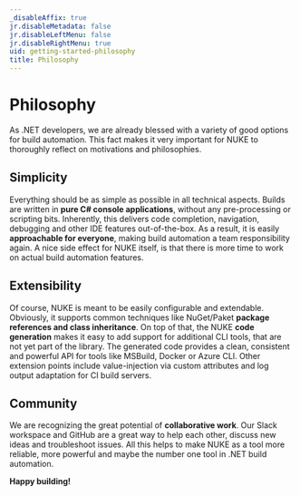 ```yaml
---
_disableAffix: true
jr.disableMetadata: false
jr.disableLeftMenu: false
jr.disableRightMenu: true
uid: getting-started-philosophy
title: Philosophy
---
```


# Philosophy

As .NET developers, we are already blessed with a variety of good options for build automation. This fact makes it very important for NUKE to thoroughly reflect on motivations and philosophies.

## Simplicity

Everything should be as simple as possible in all technical aspects. Builds are written in **pure C# console applications**, without any pre-processing or scripting bits. Inherently, this delivers code completion, navigation, debugging and other IDE features out-of-the-box. As a result, it is easily **approachable for everyone**, making build automation a team responsibility again. A nice side effect for NUKE itself, is that there is more time to work on actual build automation features.

## Extensibility

Of course, NUKE is meant to be easily configurable and extendable. Obviously, it supports common techniques like NuGet/Paket **package references and class inheritance**. On top of that, the NUKE **code generation** makes it easy to add support for additional CLI tools, that are not yet part of the library. The generated code provides a clean, consistent and powerful API for tools like MSBuild, Docker or Azure CLI. Other extension points include value-injection via custom attributes and log output adaptation for CI build servers.

## Community

We are recognizing the great potential of **collaborative work**. Our Slack workspace and GitHub are a great way to help each other, discuss new ideas and troubleshoot issues. All this helps to make NUKE as a tool more reliable, more powerful and maybe the number one tool in .NET build automation.

**Happy building!**
